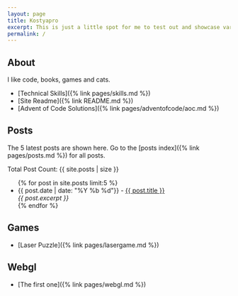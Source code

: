 ```yaml
---
layout: page
title: Kostyapro
excerpt: This is just a little spot for me to test out and showcase various projects or skills I'm working on.
permalink: /
---
```


<div>

## About

I like code, books, games and cats.

- [Technical Skills]({% link pages/skills.md %})
- [Site Readme]({% link README.md %})
- [Advent of Code Solutions]({% link pages/adventofcode/aoc.md %})

</div>


<div>

## Posts

The 5 latest posts are shown here. Go to the [posts index]({% link pages/posts.md %}) for all posts.

Total Post Count: {{ site.posts | size }}

<ul>
{% for post in site.posts limit:5 %}
<li>
{{ post.date | date: "%Y %b %d"}} - <a href="{{ post.url }}">{{ post.title }}</a><br/><em>{{ post.excerpt }}</em>
</li>
{% endfor %}
</ul>
</div>


<div>

## Games
- [Laser Puzzle]({% link pages/lasergame.md %})

</div>


<div>

## Webgl
- [The first one]({% link pages/webgl.md %})

</div>
